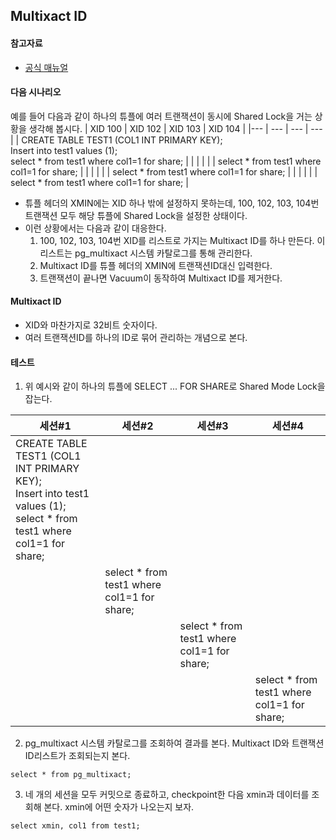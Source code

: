 ## Multixact ID
#### 참고자료
- [공식 매뉴얼](https://www.postgresql.org/docs/current/routine-vacuuming.html#VACUUM-FOR-MULTIXACT-WRAPAROUND)

#### 다음 시나리오
예를 들어 다음과 같이 하나의 튜플에 여러 트랜잭션이 동시에 Shared Lock을 거는 상황을 생각해 봅시다.
| XID 100 | XID 102 | XID 103 | XID 104 |
|--- | --- | --- | --- |
| CREATE TABLE TEST1 (COL1 INT PRIMARY KEY); <br> Insert into test1 values (1); <br> select * from test1 where col1=1 for share; | | | |
| | select * from test1 where col1=1 for share; | | |
| | | select * from test1 where col1=1 for share; | |
| | | | select * from test1 where col1=1 for share; |
- 튜플 헤더의 XMIN에는 XID 하나 밖에 설정하지 못하는데, 100, 102, 103, 104번 트랜잭션 모두 해당 튜플에 Shared Lock을 설정한 상태이다.
- 이런 상황에서는 다음과 같이 대응한다.
  1. 100, 102, 103, 104번 XID를 리스트로 가지는 Multixact ID를 하나 만든다. 이 리스트는 pg_multixact 시스템 카탈로그를 통해 관리한다.
  2. Multixact ID를 튜플 헤더의 XMIN에 트랜잭션ID대신 입력한다.
  3. 트랜잭션이 끝나면 Vacuum이 동작하여 Multixact ID를 제거한다.

#### Multixact ID
- XID와 마찬가지로 32비트 숫자이다.
- 여러 트랜잭션ID를 하나의 ID로 묶어 관리하는 개념으로 본다.

#### 테스트
1. 위 예시와 같이 하나의 튜플에 SELECT ... FOR SHARE로 Shared Mode Lock을 잡는다.

| 세션#1 | 세션#2 | 세션#3 | 세션#4 |
|--- | --- | --- | --- |
| CREATE TABLE TEST1 (COL1 INT PRIMARY KEY); <br> Insert into test1 values (1); <br> select * from test1 where col1=1 for share; | | | |
| | select * from test1 where col1=1 for share; | | |
| | | select * from test1 where col1=1 for share; | |
| | | | select * from test1 where col1=1 for share; |

2. pg_multixact 시스템 카탈로그를 조회하여 결과를 본다. Multixact ID와 트랜잭션ID리스트가 조회되는지 본다.
```
select * from pg_multixact;
```

3. 네 개의 세션을 모두 커밋으로 종료하고, checkpoint한 다음 xmin과 데이터를 조회해 본다. xmin에 어떤 숫자가 나오는지 보자.
```
select xmin, col1 from test1;
```
